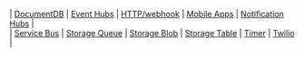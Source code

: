 
| [DocumentDB](../articles/azure-functions/functions-bindings-documentdb.md) | [Event Hubs](../articles/azure-functions/functions-bindings-event-hubs.md) | [HTTP/webhook](../articles/azure-functions/functions-bindings-http-webhook.md) | [Mobile Apps](../articles/azure-functions/functions-bindings-mobile-apps.md) | [Notification Hubs](../articles/azure-functions/functions-bindings-notification-hubs.md) |  
| [Service Bus](../articles/azure-functions/functions-bindings-service-bus.md) | [Storage Queue](../articles/azure-functions/functions-bindings-storage-queue.md) |  [Storage Blob](../articles/azure-functions/functions-bindings-storage-blob.md) | [Storage Table](../articles/azure-functions/functions-bindings-storage-table.md) | [Timer](../articles/azure-functions/functions-bindings-timer.md) | [Twilio](../articles/azure-functions/functions-bindings-twilio.md) |

